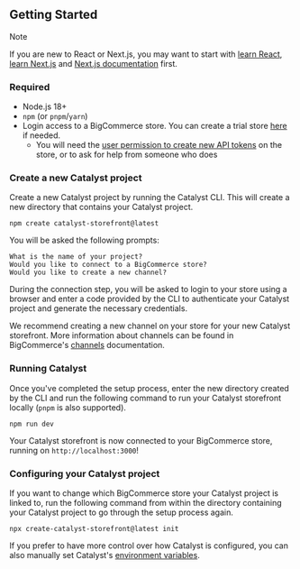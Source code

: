 ## Getting Started

> [!NOTE]
> If you are new to React or Next.js, you may want to start with [learn React](https://react.dev/learn), [learn Next.js](https://nextjs.org/learn-pages-router/basics/create-nextjs-app) and [Next.js documentation](https://nextjs.org/docs) first.

### Required
* Node.js 18+
* `npm` (or `pnpm`/`yarn`)
* Login access to a BigCommerce store. You can create a trial store [here](https://www.bigcommerce.com/start-your-trial/) if needed.
    * You will need the [user permission to create new API tokens](https://support.bigcommerce.com/s/article/User-Permissions?language=en_US#highrisk) on the store, or to ask for help from someone who does

### Create a new Catalyst project

Create a new Catalyst project by running the Catalyst CLI. This will create a new directory that contains your Catalyst project.

```
npm create catalyst-storefront@latest
```

You will be asked the following prompts:

```
What is the name of your project?
Would you like to connect to a BigCommerce store?
Would you like to create a new channel?
```

During the connection step, you will be asked to login to your store using a browser and enter a code provided by the CLI to authenticate your Catalyst project and generate the necessary credentials.

We recommend creating a new channel on your store for your new Catalyst storefront. More information about channels can be found in BigCommerce's [channels](https://developer.bigcommerce.com/docs/storefront/headless/channels) documentation.

### Running Catalyst

Once you've completed the setup process, enter the new directory created by the CLI and run the following command to run your Catalyst storefront locally (`pnpm` is also supported).

```
npm run dev
```

Your Catalyst storefront is now connected to your BigCommerce store, running on `http://localhost:3000`!

### Configuring your Catalyst project

If you want to change which BigCommerce store your Catalyst project is linked to, run the following command 
from within the directory containing your Catalyst project to go through the setup process again.


```
npx create-catalyst-storefront@latest init
```

If you prefer to have more control over how Catalyst is configured, you can also manually set Catalyst's [environment variables]().
